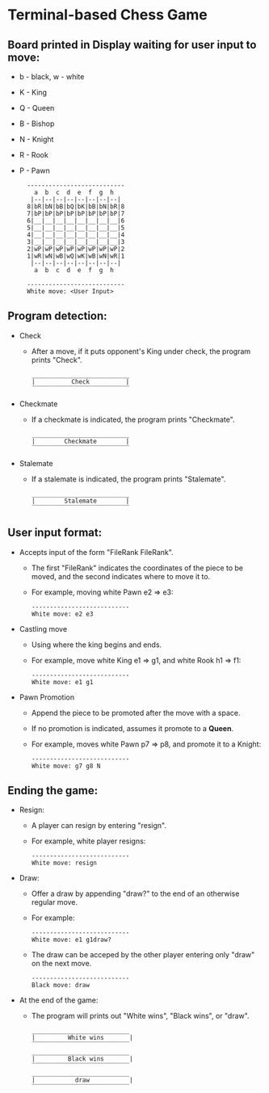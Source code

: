 # Terminal-based Chess Game
## Board printed in Display waiting for user input to move:
- b - black, w - white
- K - King
- Q - Queen
- B - Bishop
- N - Knight
- R - Rook
- P - Pawn

        ---------------------------
          a  b  c  d  e  f  g  h
         |--|--|--|--|--|--|--|--|
        8|bR|bN|bB|bQ|bK|bB|bN|bR|8
        7|bP|bP|bP|bP|bP|bP|bP|bP|7
        6|__|__|__|__|__|__|__|__|6
        5|__|__|__|__|__|__|__|__|5
        4|__|__|__|__|__|__|__|__|4
        3|__|__|__|__|__|__|__|__|3
        2|wP|wP|wP|wP|wP|wP|wP|wP|2
        1|wR|wN|wB|wQ|wK|wB|wN|wR|1
         |--|--|--|--|--|--|--|--|
          a  b  c  d  e  f  g  h

        ---------------------------
        White move: <User Input>

## Program detection:
- Check
  - After a move, if it puts opponent's King under check, the program prints "Check".

        ___________________________
        |          Check          |
        ‾‾‾‾‾‾‾‾‾‾‾‾‾‾‾‾‾‾‾‾‾‾‾‾‾‾‾
- Checkmate
  - If a checkmate is indicated, the program prints "Checkmate".

        ___________________________
        |        Checkmate        |
        ‾‾‾‾‾‾‾‾‾‾‾‾‾‾‾‾‾‾‾‾‾‾‾‾‾‾‾
- Stalemate
  - If a stalemate is indicated, the program prints "Stalemate".

        ___________________________
        |        Stalemate        |
        ‾‾‾‾‾‾‾‾‾‾‾‾‾‾‾‾‾‾‾‾‾‾‾‾‾‾‾

## User input format:
- Accepts input of the form "FileRank FileRank".
  - The first "FileRank" indicates the coordinates of the piece to be moved, and the second indicates where to move it to.
  - For example, moving white Pawn e2 => e3: 

        ---------------------------
        White move: e2 e3

- Castling move
  - Using where the king begins and ends. 
  - For example, move white King e1 => g1, and white Rook h1 => f1:

        ---------------------------
        White move: e1 g1

- Pawn Promotion
  - Append the piece to be promoted after the move with a space.
  - If no promotion is indicated, assumes it promote to a **Queen**.
  - For example, moves white Pawn p7 => p8, and promote it to a Knight:

        ---------------------------
        White move: g7 g8 N

## Ending the game:
- Resign:
  - A player can resign by entering "resign".
  - For example, white player resigns:

        ---------------------------
        White move: resign
- Draw:
  - Offer a draw by appending "draw?" to the end of an otherwise regular move.
  - For example:

        ---------------------------
        White move: e1 g1draw?

  - The draw can be acceped by the other player entering only "draw" on the next move.
        
        ---------------------------
        Black move: draw
- At the end of the game:
  - The program will prints out "White wins", "Black wins", or "draw".

        ___________________________
        |         White wins       |
        ‾‾‾‾‾‾‾‾‾‾‾‾‾‾‾‾‾‾‾‾‾‾‾‾‾‾‾
        ___________________________
        |         Black wins       |
        ‾‾‾‾‾‾‾‾‾‾‾‾‾‾‾‾‾‾‾‾‾‾‾‾‾‾‾
        ___________________________
        |           draw           |
        ‾‾‾‾‾‾‾‾‾‾‾‾‾‾‾‾‾‾‾‾‾‾‾‾‾‾‾
